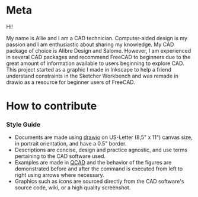 # Meta

Hi!

My name is Allie and I am a CAD technician. Computer-aided design is my passion and I am enthusiastic about sharing my knowledge. My CAD package of choice is Alibre Design and Salome. However, I am experienced in several CAD packages and recommend FreeCAD to beginners due to the great amount of information available to users beginning to explore CAD. This project started as a graphic I made in Inkscape to help a friend understand constraints in the Sketcher Workbench and was remade in drawio as a resource for beginner users of FreeCAD.



# How to contribute
### Style Guide
+ Documents are made using [drawio](https://www.diagrams.net/) on US-Letter (8,5" x 11") canvas size, in portrait orientation, and have a 0.5" border.
+ Descriptions are concise, design and practice agnostic, and use terms pertaining to the CAD software used.
+ Examples are made in [QCAD](https://qcad.org/en/) and the behavior of the figures are demonstrated before and after the command is executed from left to right using arrows where necessary.
+ Graphics such as icons are sourced directly from the CAD software's source code, wiki, or a high quality screenshot.